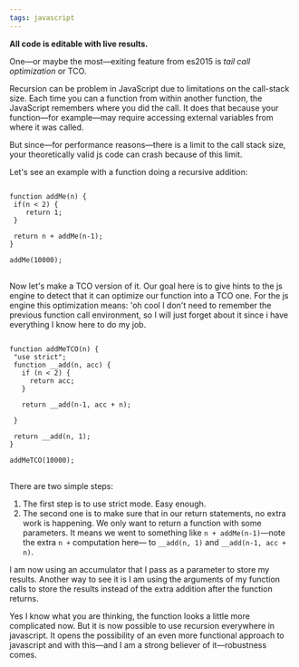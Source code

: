 ```yaml
---
tags: javascript
---
```


**All code is editable with live results.**

One—or maybe the most—exiting feature from es2015 is *tail call optimization* or TCO.

Recursion can be problem in JavaScript due to limitations on the call-stack size.
Each time you can a function from within another function, the JavaScript remembers where you did the call. It does that because your function—for example—may require accessing external variables from where it was called.

But since—for performance reasons—there is a limit to the call stack size, your theoretically valid js code can crash because of this limit.

Let's see an example with a function doing a recursive addition:
<pre>
<code class="kjs">
function addMe(n) {
 if(n < 2) {
    return 1;
 }

 return n + addMe(n-1);
}

addMe(10000);
</code>
</pre>

Now let's make a TCO version of it. Our goal here is to give hints to the js engine to detect that it can optimize our function into a TCO one. For the js engine this optimization means: 'oh cool I don't need to remember the previous function call environment, so I will just forget about it since i have everything I know here to do my job.

<pre>
<code class="kjs">
function addMeTCO(n) {
 "use strict";
 function __add(n, acc) {
   if (n < 2) {
     return acc;
   }

   return __add(n-1, acc + n);

 }

 return __add(n, 1);
}

addMeTCO(10000);
</code>
</pre>

There are two simple steps:
1. The first step is to use strict mode. Easy enough.
2. The second one is to make sure that in our return statements, no extra work is happening. We only want to return a function with some parameters. It means we went to something like `n + addMe(n-1)`—note the extra `n +` computation here— to `__add(n, 1)` and `__add(n-1, acc + n)`.

I am now using an accumulator that I pass as a parameter to store my results. Another way to see it is I am using the arguments of my function calls to store the results instead of the extra addition after the function returns.

Yes I know what you are thinking, the function looks a little more complicated now. But it is now possible to use recursion everywhere in javascript. It opens the possibility of an even more functional approach to javascript and with this—and I am a strong believer of it—robustness comes.

<script>
window.klipse_settings = {
selector_eval_js: '.kjs',
codemirror_options_in: {
theme: 'zenburnesque'
}
};
</script>
<script src="/js/klipse_plugin.min.js"></script>
